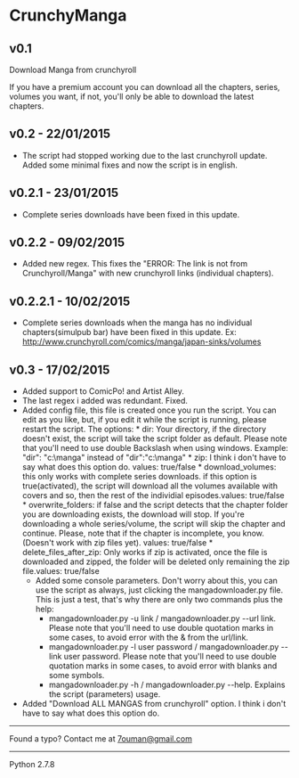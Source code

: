 CrunchyManga
============
v0.1
--------------------------------------------------------------
Download Manga from crunchyroll

If you have a premium account you can download all the chapters, series, volumes you want, if not, you'll only be able to download the latest chapters.

v0.2 - 22/01/2015
-------------------------------------------------------

- The script had stopped working due to the last crunchyroll update. Added some minimal fixes and now the script is in english.

v0.2.1 - 23/01/2015
-------------------------------------------------------

- Complete series downloads have been fixed in this update.

v0.2.2 - 09/02/2015
-------------------------------------------------------

- Added new regex. This fixes the "ERROR: The link is not from Crunchyroll/Manga" with new crunchyroll links (individual chapters). 

v0.2.2.1 - 10/02/2015
-------------------------------------------------------

- Complete series downloads when the manga has no individual chapters(simulpub bar) have been fixed in this update. Ex: http://www.crunchyroll.com/comics/manga/japan-sinks/volumes
 
v0.3 - 17/02/2015
-------------------------------------------------------
- Added support to ComicPo! and Artist Alley.
- The last regex i added was redundant. Fixed.
- Added config file, this file is created once you run the script. You can edit as you like, but, if you edit it while the script is running, please restart the script. The options:
		* dir: Your directory, if the directory doesn't exist, the script will take the script folder as default. Please note that you'll need to use double Backslash when using windows. Example: "dir": "c:\\manga" instead of "dir":"c:\manga"
		* zip: I think i don't have to say what does this option do. values: true/false
		* download_volumes: this only works with complete series downloads. if this option is true(activated), the script will download all the volumes available with covers and so, then the rest of the individial episodes.values: true/false
		* overwrite_folders: if false and the script detects that the chapter folder you are downloading exists, the download will stop. If you're downloading a whole series/volume, the script will skip the chapter and continue. Please, note that if the chapter is incomplete, you know. (Doesn't work with zip files yet). values: true/false
		* delete_files_after_zip: Only works if zip is activated, once the file is downloaded and zipped, the folder will be deleted only remaining the zip file.values: true/false
	- Added some console parameters. Don't worry about this, you can use the script as always, just clicking the mangadownloader.py file. This is just a test, that's why there are only two commands plus the help:
		* mangadownloader.py -u link / mangadownloader.py --url link. Please note that you'll need to use double quotation marks in some cases, to avoid error with the & from the url/link.
		* mangadownloader.py -l user password / mangadownloader.py --link user password. Please note that you'll need to use double quotation marks in some cases, to avoid error with blanks and some symbols.
		* mangadownloader.py -h / mangadownloader.py --help. Explains the script (parameters) usage.
- Added "Download ALL MANGAS from crunchyroll" option. I think i don't have to say what does this option do.

	

*********************************************
Found a typo? Contact me at 7ouman@gmail.com 
*********************************************
Python 2.7.8
